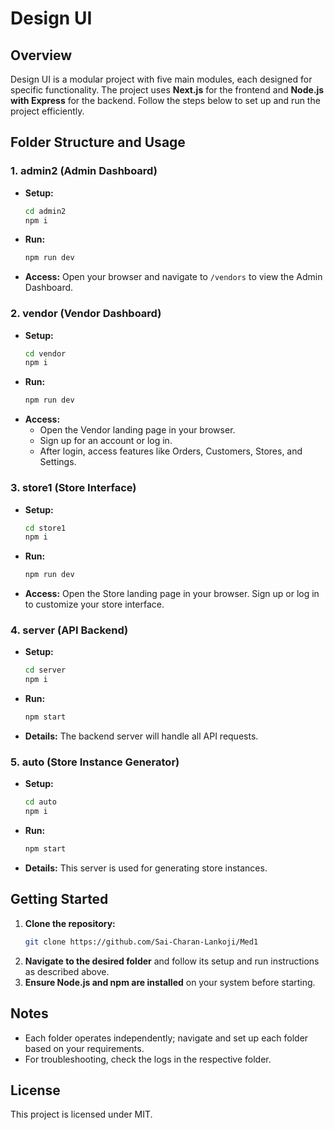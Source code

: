 # Design UI

## Overview
Design UI is a modular project with five main modules, each designed for specific functionality. The project uses **Next.js** for the frontend and **Node.js with Express** for the backend. Follow the steps below to set up and run the project efficiently.

## Folder Structure and Usage

### 1. **admin2** (Admin Dashboard)
- **Setup:**
  ```bash
  cd admin2
  npm i
  ```
- **Run:**
  ```bash
  npm run dev
  ```
- **Access:** Open your browser and navigate to `/vendors` to view the Admin Dashboard.

### 2. **vendor** (Vendor Dashboard)
- **Setup:**
  ```bash
  cd vendor
  npm i
  ```
- **Run:**
  ```bash
  npm run dev
  ```
- **Access:**
  - Open the Vendor landing page in your browser.
  - Sign up for an account or log in.
  - After login, access features like Orders, Customers, Stores, and Settings.

### 3. **store1** (Store Interface)
- **Setup:**
  ```bash
  cd store1
  npm i
  ```
- **Run:**
  ```bash
  npm run dev
  ```
- **Access:** Open the Store landing page in your browser. Sign up or log in to customize your store interface.

### 4. **server** (API Backend)
- **Setup:**
  ```bash
  cd server
  npm i
  ```
- **Run:**
  ```bash
  npm start
  ```
- **Details:** The backend server will handle all API requests.

### 5. **auto** (Store Instance Generator)
- **Setup:**
  ```bash
  cd auto
  npm i
  ```
- **Run:**
  ```bash
  npm start
  ```
- **Details:** This server is used for generating store instances.

## Getting Started

1. **Clone the repository:**
   ```bash
   git clone https://github.com/Sai-Charan-Lankoji/Med1
   ```
2. **Navigate to the desired folder** and follow its setup and run instructions as described above.
3. **Ensure Node.js and npm are installed** on your system before starting.

## Notes
- Each folder operates independently; navigate and set up each folder based on your requirements.
- For troubleshooting, check the logs in the respective folder.

## License
This project is licensed under MIT.


